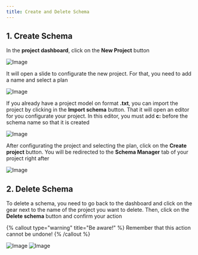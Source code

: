 ```yaml
---
title: Create and Delete Schema
---
```


## 1. Create Schema

In the **project dashboard**, click on the **New Project** button

![Image](/images/yc-web/dashboard.png)

It will open a slide to configurate the new project. For that, you need to add a name and select a plan

![Image](/images/yc-web/dashboardCreateProject.png)

If you already have a project model on format **.txt**, you can import the project by clicking in the **Import schema** button. That it will open an editor for you configurate your project. In this editor, you must add **c:** before the schema name so that it is created

![Image](/images/yc-web/dashboardCreateProject3.png)

After configurating the project and selecting the plan, click on the **Create project** button. You will be redirected to the **Schema Manager** tab of your project right after

![Image](/images/yc-web/dashboardCreateProject2.png)

## 2. Delete Schema

To delete a schema, you need to go back to the dashboard and click on the gear next to the name of the project you want to delete. Then, click on the **Delete schema** button and confirm your action

{% callout type="warning" title="Be aware!" %}
Remember that this action cannot be undone!
{% /callout %}

![Image](/images/yc-web/deleteSchema.png)
![Image](/images/yc-web/deleteSchema2.png)
